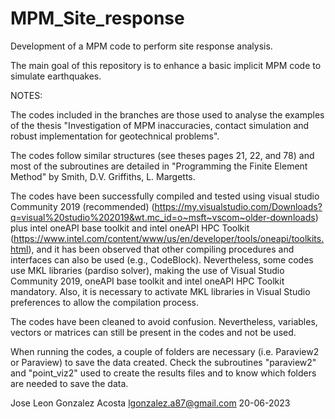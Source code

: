 # MPM_Site_response
Development of a MPM code to perform site response analysis.

The main goal of this repository is to enhance a basic implicit MPM code to simulate earthquakes. 

NOTES:

The codes included in the branches are those used to analyse the examples of the thesis 
"Investigation of MPM inaccuracies, contact simulation and robust implementation for geotechnical problems".

The codes follow similar structures (see theses pages 21, 22, and 78) and most of the subroutines are detailed 
in "Programming the Finite Element Method" by Smith, D.V. Griffiths, L. Margetts.

The codes have been successfully compiled and tested using visual studio Community 2019 (recommended) 
(https://my.visualstudio.com/Downloads?q=visual%20studio%202019&wt.mc_id=o~msft~vscom~older-downloads) 
plus intel oneAPI base toolkit and intel oneAPI HPC Toolkit (https://www.intel.com/content/www/us/en/developer/tools/oneapi/toolkits.html),
and it has been observed that other compiling procedures and interfaces can also be used (e.g., CodeBlock). Nevertheless, some codes use
MKL libraries (pardiso solver), making the use of Visual Studio Community 2019, oneAPI base toolkit and intel oneAPI HPC Toolkit mandatory. Also, it
is necessary to activate MKL libraries in Visual Studio preferences to allow the compilation process.


The codes have been cleaned to avoid confusion. Nevertheless, variables, vectors or matrices can still be present in the codes and not be used.

When running the codes, a couple of folders are necessary (i.e. Paraview2 or Paraview) to save the data created. 
Check the subroutines "paraview2" and "point_viz2" used to create the results files and to know which folders are needed to save the data.

Jose Leon Gonzalez Acosta lgonzalez.a87@gmail.com 20-06-2023
